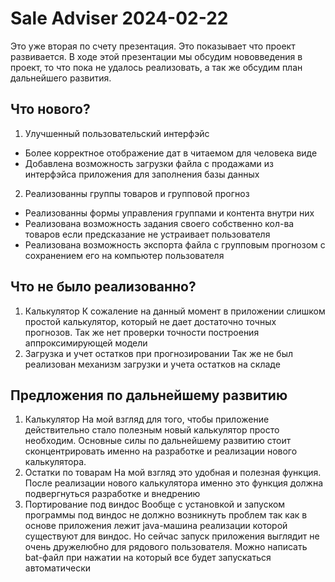 # Sale Adviser 2024-02-22

Это уже вторая по счету презентация. Это показывает что проект 
развивается.
В ходе этой презентации мы обсудим нововведения в проект, то что пока
не удалось реализовать, а так же обсудим план дальнейшего развития.

## Что нового?

1. Улучшенный пользовательский интерфэйс
- Более корректное отображение дат в читаемом для человека виде
- Добавлена возможность загрузки файла с продажами из интерфэйса приложения
для заполнения базы данных
2. Реализованны группы товаров и групповой прогноз 
- Реализованны формы управления группами и контента внутри них
- Реализована возможность задания своего собственно кол-ва товаров
если предсказание не устраивает пользователя 
- Реализована возможность экспорта файла с групповым прогнозом с сохранением 
его на компьютер пользователя

## Что не было реализованно?

1. Калькулятор 
К сожаление на данный момент в приложении слишком простой
калькулятор, который не дает достаточно точных прогнозов.
Так же нет проверки точности построения аппроксимирующей модели
2. Загрузка и учет остатков при прогнозировании 
Так же не был реализован механизм загрузки и учета остатков на складе 

## Предложения по дальнейшему развитию 

1. Калькулятор
На мой взгляд для того, чтобы приложение действительно стало 
полезным новый калькулятор просто необходим. 
Основные силы по дальнейшему развитию стоит сконцентрировать
именно на разработке и реализации нового калькулятора.
2. Остатки по товарам 
На мой взгляд это удобная и полезная функция. 
После реализации нового калькулятора именно это функция должна 
подвергнуться разработке и внедрению 
3. Портирование под виндос 
Вообще с установкой и запуском программы под виндос не должно 
возникнуть проблем так как в основе приложения лежит 
java-машина реализации которой существуют для виндос.
Но сейчас запуск приложения выглядит не очень дружелюбно 
для рядового пользователя. Можно написать bat-файл 
при нажатии на который все будет запускаться автоматически
